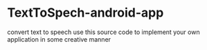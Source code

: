 # TextToSpech-android-app
convert text to speech
use this source code to implement your own application in some creative manner
